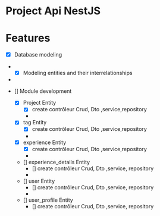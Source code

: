 # Project Api NestJS

# Features

- [x] Database modeling
- - [x] Modeling entities and their interrelationships
-
- [] Module development

  - [x] Project Entity
    - [x] create contrôleur Crud, Dto ,service,repository
    -
  - [x] tag Entity
    - [x] create contrôleur Crud, Dto ,service,repository
    -
  - [x] experience Entity
    - [x] create contrôleur Crud, Dto ,service,repository
    -
  - [] experience_details Entity
    - [] create contrôleur Crud, Dto ,service, repository
    -
  - [] user Entity
    - [] create contrôleur Crud, Dto ,service, repository
    -
  - [] user_profile Entity
    - [] create contrôleur Crud, Dto ,service, repository
